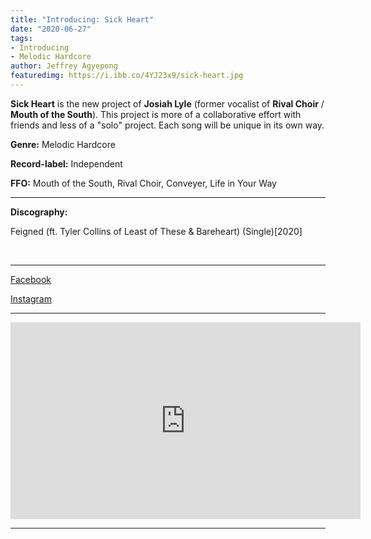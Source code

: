 ```yaml
---
title: "Introducing: Sick Heart"
date: "2020-06-27"
tags:
- Introducing
- Melodic Hardcore
author: Jeffrey Agyepong
featuredimg: https://i.ibb.co/4YJ23x9/sick-heart.jpg
---
```


**Sick Heart** is the new project of **Josiah Lyle** (former vocalist of **Rival Choir** / **Mouth of the South**). This project is more of a collaborative effort with friends and less of a "solo" project. Each song will be unique in its own way.

**Genre:** Melodic Hardcore

**Record-label:** Independent

**FFO:** Mouth of the South, Rival Choir, Conveyer, Life in Your Way

<hr>

**Discography:**

Feigned (ft. Tyler Collins of Least of These & Bareheart) (Single)\[2020\]

 <hr>

[Facebook](https://web.facebook.com/Sick-Heart-100674558374979/)

[Instagram](https://www.instagram.com/sickheartband/?hl=en)

<hr>

<div class='video-container'><iframe src="https://www.youtube.com/embed/0xuMAt0cDwM" width="560" height="315" frameborder="0"></iframe></div>

* * *

## 
